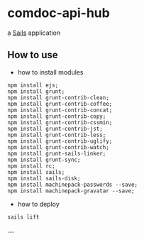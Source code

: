 # comdoc-api-hub

a [Sails](http://sailsjs.org) application


## How to use

* how to install modules

```
npm install ejs;
npm install grunt;
npm install grunt-contrib-clean;
npm install grunt-contrib-coffee;
npm install grunt-contrib-concat;
npm install grunt-contrib-copy;
npm install grunt-contrib-cssmin;
npm install grunt-contrib-jst;
npm install grunt-contrib-less;
npm install grunt-contrib-uglify;
npm install grunt-contrib-watch;
npm install grunt-sails-linker;
npm install grunt-sync;
npm install rc;
npm install sails;
npm install sails-disk;
npm install machinepack-passwords --save;
npm install machinepack-gravatar --save;

```

* how to deploy

``` 
sails lift
```

....
